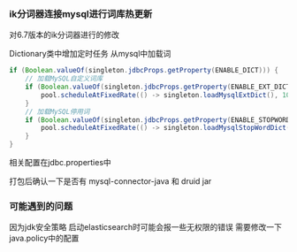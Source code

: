 ### ik分词器连接mysql进行词库热更新

对6.7版本的ik分词器进行的修改

Dictionary类中增加定时任务 从mysql中加载词

```java
if (Boolean.valueOf(singleton.jdbcProps.getProperty(ENABLE_DICT))) {
    // 加载MySQL自定义词库
    if (Boolean.valueOf(singleton.jdbcProps.getProperty(ENABLE_EXT_DICT))){
        pool.scheduleAtFixedRate(() -> singleton.loadMysqlExtDict(), 10, 60, TimeUnit.SECONDS);
    }
    // 加载MySQL停用词
    if (Boolean.valueOf(singleton.jdbcProps.getProperty(ENABLE_STOPWORDS_DICT))){
        pool.scheduleAtFixedRate(() -> singleton.loadMysqlStopWordDict(), 10, 60, TimeUnit.SECONDS);
    }
}
```
相关配置在jdbc.properties中

打包后确认一下是否有 mysql-connector-java 和 druid jar

### 可能遇到的问题
因为jdk安全策略 启动elasticsearch时可能会报一些无权限的错误 需要修改一下java.policy中的配置 
